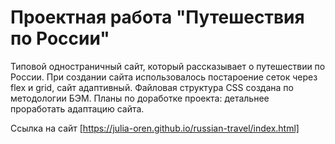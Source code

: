 # Проектная работа "Путешествия по России"

Типовой одностраничный сайт, который  рассказывает о путешествии по России.
При создании сайта использовалось постароение сеток через flex и grid, сайт адаптивный.
Файловая структура CSS создана по методологии БЭМ.
Планы по доработке проекта: детальнее проработать адаптацию сайта.

Ссылка на сайт [https://julia-oren.github.io/russian-travel/index.html]

